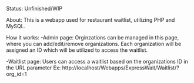 Status: Unfinished/WIP

About:
This is a webapp used for restaurant waitlist, utilizing PHP and MySQL.

How it works:
-Admin page:
  Orginzations can be managed in this page, where you can add/edit/remove organizations. Each organization will be assigned an ID which will be utilized to access the waitlist.
  
-Waitlist page:
  Users can access a waitlist based on the organizations ID in the URL parameter
  Ex: http://localhost/Webapps/ExpressWait/Waitlist/?org_id=1
